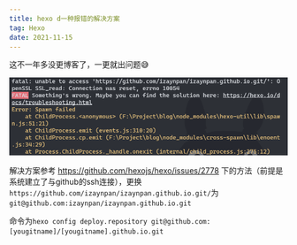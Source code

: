 ```yaml
---
title: hexo d一种报错的解决方案
tag: Hexo
date: 2021-11-15
---
```


这不一年多没更博客了，一更就出问题😅

<center><img src="hexo d一种报错的解决方案\img.png" /></center>

解决方案参考 https://github.com/hexojs/hexo/issues/2778 下的方法（前提是系统建立了与github的ssh连接），更换`https://github.com/izaynpan/izaynpan.github.io.git/`为`git@github.com:izaynpan/izaynpan.github.io.git` 

命令为`hexo config deploy.repository git@github.com:[yougitname]/[yougitname].github.io.git`

